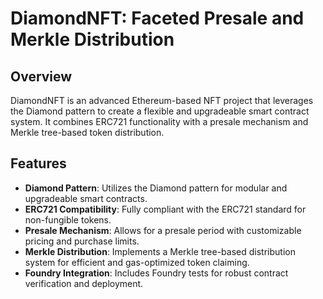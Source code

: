 # DiamondNFT: Faceted Presale and Merkle Distribution

## Overview

DiamondNFT is an advanced Ethereum-based NFT project that leverages the Diamond pattern to create a flexible and upgradeable smart contract system. It combines ERC721 functionality with a presale mechanism and Merkle tree-based token distribution.

## Features

- **Diamond Pattern**: Utilizes the Diamond pattern for modular and upgradeable smart contracts.
- **ERC721 Compatibility**: Fully compliant with the ERC721 standard for non-fungible tokens.
- **Presale Mechanism**: Allows for a presale period with customizable pricing and purchase limits.
- **Merkle Distribution**: Implements a Merkle tree-based distribution system for efficient and gas-optimized token claiming.
- **Foundry Integration**: Includes Foundry tests for robust contract verification and deployment.
